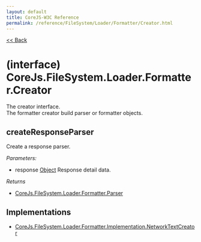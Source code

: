 ```yaml
---
layout: default
title: CoreJS-W3C Reference
permalink: /reference/FileSystem/Loader/Formatter/Creator.html
---
```

[<< Back](reference/FileSystem/Loader.html)

# (interface) CoreJs.FileSystem.Loader.Formatter.Creator
The creator interface.    
The formatter creator build parser or formatter objects.

## createResponseParser
Create a response parser.

*Parameters:*

* response [Object](http://www.ecma-international.org/ecma-262/5.1/#sec-15.2) Response detail data.

*Returns*

* [CoreJs.FileSystem.Loader.Formatter.Parser](reference/FileSystem/Loader/Formatter/Parser.html)

## Implementations

* [CoreJs.FileSystem.Loader.Formatter.Implementation.NetworkTextCreator](reference/FileSystem/Loader/Formatter/Implementation/NetworkTextCreator.html)